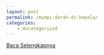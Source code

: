 ```yaml
---
layout: post
permalink: /mimpi-darah-di-kepala/
categories:
    - Uncategorized
---
```


[Baca Selengkapnya](/08)